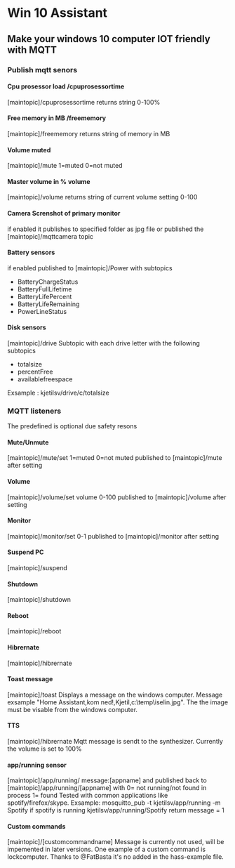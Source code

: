 # Win 10 Assistant
## Make your windows 10 computer IOT friendly with MQTT

### Publish mqtt senors

#### Cpu prosessor load /cpuprosessortime
[maintopic]/cpuprosessortime 
returns string 0-100%
#### Free memory in MB /freememory
[maintopic]/freememory 
returns string of memory in MB
#### Volume muted
[maintopic]/mute 
1=muted 0=not muted
#### Master volume in % volume
[maintopic]/volume 
returns string of current volume setting 0-100
#### Camera Screnshot of primary monitor
if enabled it publishes to specified folder as jpg file or published the [maintopic]/mqttcamera topic
#### Battery sensors
if enabled published to [maintopic]/Power with subtopics
- BatteryChargeStatus
- BatteryFullLifetime
- BatteryLifePercent
- BatteryLifeRemaining
- PowerLineStatus

#### Disk sensors
[maintopic]/drive
Subtopic with each drive letter with the following subtopics
- totalsize
- percentFree
- availablefreespace

Exsample : kjetilsv/drive/c/totalsize

### MQTT listeners 
The predefined is optional due safety resons
#### Mute/Unmute
[maintopic]/mute/set 1=muted 0=not muted
published to [maintopic]/mute after setting
#### Volume
[maintopic]/volume/set volume 0-100
published to [maintopic]/volume after setting
#### Monitor
[maintopic]/monitor/set 0-1
published to [maintopic]/monitor after setting
#### Suspend PC
[maintopic]/suspend 
#### Shutdown
[maintopic]/shutdown
#### Reboot
[maintopic]/reboot
#### Hibrernate
[maintopic]/hibrernate
#### Toast message
[maintopic]/toast
Displays a message on the windows computer.
Message exsample "Home Assistant,kom ned!,Kjetil,c:\temp\iselin.jpg".
The the image must be visable from the windows computer.
#### TTS
[maintopic]/hibrernate
Mqtt message is sendt to the synthesizer.
Currently the volume is set to 100%
#### app/running sensor
[maintopic]/app/running/ message:[appname] and published back to [maintopic]/app/running/[appname] with 0= not running/not found in process 1= found
Tested with common applications like spotify/firefox/skype.
Exsample: 
mosquitto_pub -t kjetilsv/app/running -m Spotify
if spotify is running kjetilsv/app/running/Spotify return message = 1 

#### Custom commands
[maintopic]/[customcommandname]
Message is currently not used, will be impemented in later versions.
One example of a custom command is lockcomputer. 
Thanks to @FatBasta it's no added in the hass-example file.
